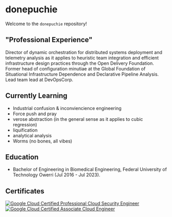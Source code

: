 # donepuchie

Welcome to the `donepuchie` repository!

## "Professional Experience"

Director of dynamic orchestration for distributed systems deployment and telemetry analysis as it applies to heuristic team integration and efficient infrastructure design practices through the Open Delivery Foundation. Former head of configuration minutiae at the Global Foundation of Situational Infrastructure Dependence and Declarative Pipeline Analysis.
Lead team lead at DevOpsCorp.

## Currently Learning

- Industrial confusion & inconviencience engineering
- Force push and pray
- verose abstraction (in the general sense as it applies to cubic regression)
- liquification
- analytical analysis
- Worms (no bones, all vibes)

## Education

- Bachelor of Engineering in Biomedical Engineering, Federal University of Technology Owerri (Jul 2016 - Jul 2023).


## Certificates

[![Google Cloud Certified Professional Cloud Security Engineer](https://img.shields.io/badge/-GCP%20Security%20Engineer-orange)](https://www.credly.com/badges/d4198963-a740-4b12-b970-63c8512e4f1f)
[![Google Cloud Certified Associate Cloud Engineer](https://img.shields.io/badge/-GCP%20Cloud%20Engineer-yellow)](https://www.credly.com/badges/fc62dc4f-cc40-4af7-aec0-bc7243c64333)
